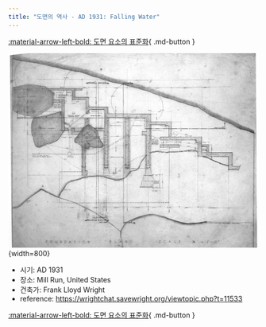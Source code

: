 ```yaml
---
title: "도면의 역사 - AD 1931: Falling Water"
---
```


[:material-arrow-left-bold: 도면 요소의 표준화](./index.md){ .md-button }

![falling-water](../../../../assets/electronic-architecture/history-of-drawing/falling-water.jpg){width=800}

- 시기: AD 1931
- 장소: Mill Run, United States
- 건축가: Frank Lloyd Wright
- reference: <https://wrightchat.savewright.org/viewtopic.php?t=11533>

[:material-arrow-left-bold: 도면 요소의 표준화](./index.md){ .md-button }
